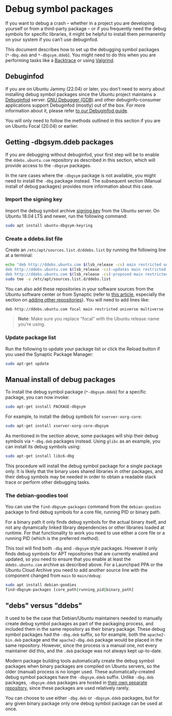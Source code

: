 # Debug symbol packages

If you want to debug a crash – whether in a project you are developing yourself or from a third-party package – or if you frequently need the debug symbols for specific libraries, it might be helpful to install them permanently on your system if you can’t use debuginfod.

This document describes how to set up the debugging symbol packages (`*-dbg.deb` and `*-dbgsym.ddeb`). You might need to do this when you are performing tasks like a [Backtrace](https://wiki.ubuntu.com/Backtrace) or using [Valgrind](https://wiki.ubuntu.com/Valgrind).

## Debuginfod

If you are on Ubuntu Jammy (22.04) or later, you don't need to worry about installing debug symbol packages since the Ubuntu project maintains a [Debuginfod](about-debuginfod.md) server. [GNU Debugger (GDB)](https://www.sourceware.org/gdb/) and other debuginfo-consumer applications support Debuginfod (mostly) out of the box. For more information about it, please refer [to our Debuginfod guide](about-debuginfod.md).

You will only need to follow the methods outlined in this section if you are on Ubuntu Focal (20.04) or earlier.

## Getting -dbgsym.ddeb packages

If you are debugging without debuginfod, your first step will be to enable the `ddebs.ubuntu.com` repository as described in this section, which will provide access to the `-dbgsym` packages.

In the rare cases where the `-dbgsym` package is not available, you might need to install the `-dbg` package instead. The subsequent section (Manual install of debug packages) provides more information about this case.

### Import the signing key

Import the debug symbol archive [signing key](https://help.ubuntu.com/community/Repositories/Ubuntu#Authentication_Tab) from the Ubuntu server. On Ubuntu 18.04 LTS and newer, run the following command:

```bash
sudo apt install ubuntu-dbgsym-keyring
```

### Create a ddebs.list file

Create an `/etc/apt/sources.list.d/ddebs.list` by running the following line at a terminal:

```bash
echo "deb http://ddebs.ubuntu.com $(lsb_release -cs) main restricted universe multiverse
deb http://ddebs.ubuntu.com $(lsb_release -cs)-updates main restricted universe multiverse
deb http://ddebs.ubuntu.com $(lsb_release -cs)-proposed main restricted universe multiverse" | \
sudo tee -a /etc/apt/sources.list.d/ddebs.list
```

You can also add these repositories in your software sources from the Ubuntu software center or from Synaptic (refer to [this article](https://help.ubuntu.com/community/Repositories/Ubuntu), especially the section on [adding other repositories](https://help.ubuntu.com/community/Repositories/Ubuntu#Adding_Other_Repositories)). You will need to add lines like:

```bash
deb http://ddebs.ubuntu.com focal main restricted universe multiverse
```

> **Note**:
> Make sure you replace “focal” with the Ubuntu release name you’re using.

### Update package list

Run the following to update your package list or click the Reload button if you used the Synaptic Package Manager:

```bash
sudo apt-get update
```

## Manual install of debug packages

To install the debug symbol package (`*-dbgsym.ddeb`) for a specific package, you can now invoke:

```bash
sudo apt-get install PACKAGE-dbgsym
```

For example, to install the debug symbols for `xserver-xorg-core`:

```bash
sudo apt-get install xserver-xorg-core-dbgsym
```

As mentioned in the section above, some packages will ship their debug symbols via `*-dbg.deb` packages instead. Using `glibc` as an example, you can install its debug symbols using:

```bash
sudo apt-get install libc6-dbg
```

This procedure will install the debug symbol package for a single package only. It is likely that the binary uses shared libraries in other packages, and their debug symbols may be needed in order to obtain a readable stack trace or perform other debugging tasks.

### The debian-goodies tool

You can use the `find-dbgsym-packages` command from the `debian-goodies` package to find debug symbols for a core file, running PID or binary path.

For a binary path it only finds debug symbols for the actual binary itself, and not any dynamically linked library dependencies or other libraries loaded at runtime. For that functionality to work you need to use either a core file or a running PID (which is the preferred method).

This tool will find both `-dbg` and `-dbgsym` style packages. However it only finds debug symbols for APT repositories that are currently enabled and updated, so you need to ensure that you enable at least the `ddebs.ubuntu.com` archive as described above. For a Launchpad PPA or the Ubuntu Cloud Archive you need to add another source line with the component changed from `main` to `main/debug`:

```bash
sudo apt install debian-goodies
find-dbgsym-packages [core_path|running_pid|binary_path]
```

## "debs" versus "ddebs"

It used to be the case that Debian/Ubuntu maintainers needed to manually create debug symbol packages as part of the packaging process, and included them in the same repository as their binary package. These debug symbol packages had the `-dbg.deb` suffix, so for example, both the `apache2-bin.deb` package and the `apache2-dbg.deb` package would be placed in the same repository. However, since the process is a manual one, not every maintainer did this, and the `.deb` package was not always kept up-to-date.

Modern package building tools automatically create the debug symbol packages when binary packages are compiled on Ubuntu servers, so the older (manual) process is no longer used. These automatically-created debug symbol packages have the `-dbgsym.ddeb` suffix. Unlike `-dbg.deb` packages, `-dbgsym.ddeb` packages are hosted in [their own separate repository](http://ddeb.ubuntu.com), since these packages are used relatively rarely.

You can choose to use either `-dbg.deb` or `-dbgsym.ddeb` packages, but for any given binary package only one debug symbol package can be used at once.
